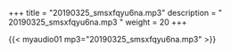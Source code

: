 +++
title = "20190325_smsxfqyu6na.mp3"
description = " 20190325_smsxfqyu6na.mp3 "
weight = 20
+++

{{< myaudio01 mp3="20190325_smsxfqyu6na.mp3" >}}

